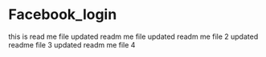 # Facebook_login
this is read me file
updated readm me file 
updated readm me file 2
updated readme file 3
updated readm me file 4
